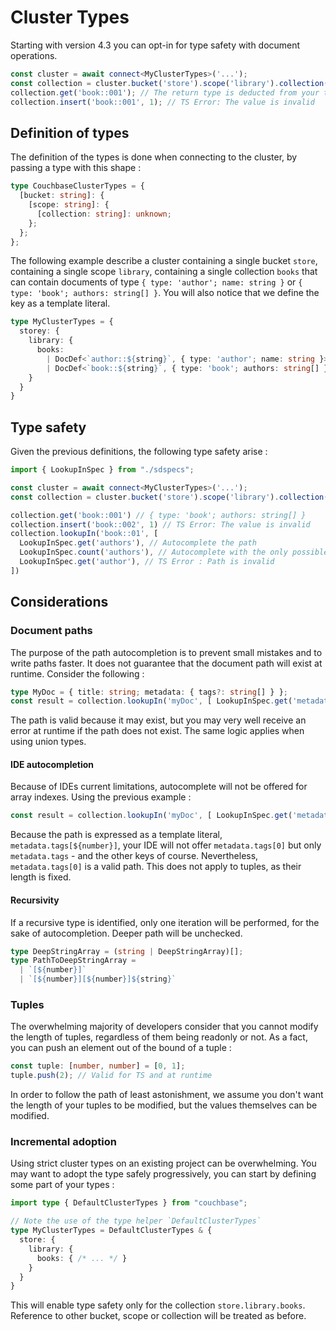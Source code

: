 # Cluster Types

Starting with version 4.3 you can opt-in for type safety with document operations.

```ts
const cluster = await connect<MyClusterTypes>('...');
const collection = cluster.bucket('store').scope('library').collection('books');
collection.get('book::001'); // The return type is deducted from your type definitions 
collection.insert('book::001', 1); // TS Error: The value is invalid
```

## Definition of types
The definition of the types is done when connecting to the cluster, by passing a type with this shape :

```ts
type CouchbaseClusterTypes = {
  [bucket: string]: {
    [scope: string]: {
      [collection: string]: unknown;
    };
  };
};
```

The following example describe a cluster containing a single bucket `store`, containing a single scope `library`, containing a single collection `books` that can contain documents of type `{ type: 'author'; name: string }` or `{ type: 'book'; authors: string[] }`. You will also notice that we define the key as a template literal.

```ts
type MyClusterTypes = {
  storey: {
    library: {
      books: 
        | DocDef<`author::${string}`, { type: 'author'; name: string }>
        | DocDef<`book::${string}`, { type: 'book'; authors: string[] }>
    }
  }
}
```

## Type safety
Given the previous definitions, the following type safety arise :

```ts
import { LookupInSpec } from "./sdspecs";

const cluster = await connect<MyClusterTypes>('...');
const collection = cluster.bucket('store').scope('library').collection('books');

collection.get('book::001') // { type: 'book'; authors: string[] }
collection.insert('book::002', 1) // TS Error: The value is invalid
collection.lookupIn('book::01', [
  LookupInSpec.get('authors'), // Autocomplete the path
  LookupInSpec.count('authors'), // Autocomplete with the only possible path for a count
  LookupInSpec.get('author'), // TS Error : Path is invalid
])
```

## Considerations

### Document paths
The purpose of the path autocompletion is to prevent small mistakes and to write paths faster.
It does not guarantee that the document path will exist at runtime. Consider the following :

```ts
type MyDoc = { title: string; metadata: { tags?: string[] } };
const result = collection.lookupIn('myDoc', [ LookupInSpec.get('metadata.tags[0]') ]);
```

The path is valid because it may exist, but you may very well receive an error at runtime if the path does not exist.
The same logic applies when using union types.

#### IDE autocompletion
Because of IDEs current limitations, autocomplete will not be offered for array indexes. Using the previous example :

```ts
const result = collection.lookupIn('myDoc', [ LookupInSpec.get('metadata.tags[0]') ]);
```

Because the path is expressed as a template literal, `metadata.tags[${number}]`, your IDE will not offer `metadata.tags[0]` but only `metadata.tags` - and the other keys of course.
Nevertheless, `metadata.tags[0]` is a valid path. This does not apply to tuples, as their length is fixed.

#### Recursivity
If a recursive type is identified, only one iteration will be performed, for the sake of autocompletion.
Deeper path will be unchecked.

```ts
type DeepStringArray = (string | DeepStringArray)[];
type PathToDeepStringArray =
  | `[${number}]`
  | `[${number}][${number}]${string}`
```

### Tuples
The overwhelming majority of developers consider that you cannot modify the length of tuples, regardless of them being readonly or not. As a fact, you can push an element out of the bound of a tuple :

```ts
const tuple: [number, number] = [0, 1];
tuple.push(2); // Valid for TS and at runtime
```

In order to follow the path of least astonishment, we assume you don't want the length of your tuples to be modified, but the values themselves can be modified.

### Incremental adoption
Using strict cluster types on an existing project can be overwhelming.
You may want to adopt the type safely progressively, you can start by defining some part of your types :

```ts
import type { DefaultClusterTypes } from "couchbase";

// Note the use of the type helper `DefaultClusterTypes`
type MyClusterTypes = DefaultClusterTypes & {
  store: {
    library: {
      books: { /* ... */ }
    }
  }
}
```

This will enable type safety only for the collection `store.library.books`. Reference to other bucket, scope or collection will be treated as before.
